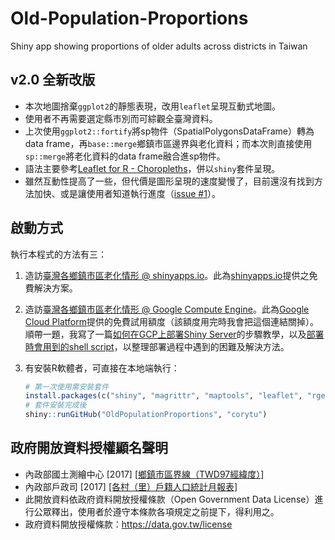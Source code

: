 # Old-Population-Proportions
Shiny app showing proportions of older adults across districts in Taiwan

## v2.0 全新改版
- 本次地圖捨棄`ggplot2`的靜態表現，改用`leaflet`呈現互動式地圖。
- 使用者不再需要選定縣市別而可綜觀全臺灣資料。
- 上次使用`ggplot2::fortify`將sp物件（SpatialPolygonsDataFrame）轉為data frame，再`base::merge`鄉鎮市區邊界與老化資料；而本次則直接使用`sp::merge`將老化資料的data frame融合進sp物件。
- 語法主要參考[Leaflet for R - Choropleths](https://rstudio.github.io/leaflet/choropleths.html)，併以`shiny`套件呈現。
- 雖然互動性提高了一些，但代價是圖形呈現的速度變慢了，目前還沒有找到方法加快、或是讓使用者知道執行進度（[issue #1](https://github.com/corytu/OldPopulationProportions/issues/1)）。

## 啟動方式
執行本程式的方法有三：

1. 造訪[臺灣各鄉鎮市區老化情形 @ shinyapps.io](https://corytu.shinyapps.io/old-population-proportions/)。此為[shinyapps.io](http://www.shinyapps.io)提供之免費解決方案。
2. 造訪[臺灣各鄉鎮市區老化情形 @ Google Compute Engine](http://104.199.205.203:3838/OldPopulationProportions/)。此為[Google Cloud Platform](https://cloud.google.com)提供的免費試用額度（該額度用完時我會把這個連結關掉）。順帶一題，我寫了一篇[如何在GCP上部署Shiny Server](howto_deploy_onGCP.md)的步驟教學，以及[部署時會用到的shell script](deploy_shiny_server.sh)，以整理部署過程中遇到的困難及解決方法。
3. 有安裝R軟體者，可直接在本地端執行：

    ```r
    # 第一次使用需安裝套件
    install.packages(c("shiny", "magrittr", "maptools", "leaflet", "rgeos"))
    # 套件安裝完成後
    shiny::runGitHub("OldPopulationProportions", "corytu")
    ```

## 政府開放資料授權顯名聲明
- 內政部國土測繪中心 [2017] [[鄉鎮市區界線（TWD97經緯度）]](https://data.gov.tw/dataset/7441)
- 內政部戶政司 [2017] [[各村（里）戶籍人口統計月報表]](https://data.gov.tw/dataset/8411)
- 此開放資料依政府資料開放授權條款（Open Government Data License）進行公眾釋出，使用者於遵守本條款各項規定之前提下，得利用之。
- 政府資料開放授權條款：https://data.gov.tw/license
